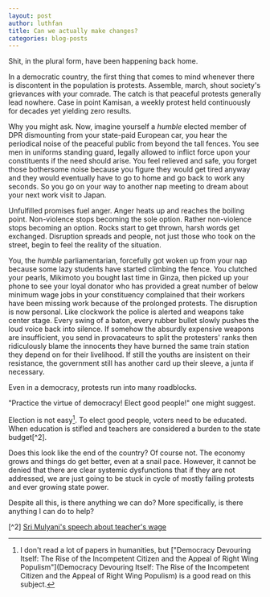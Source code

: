 ```yaml
---
layout: post
author: luthfan
title: Can we actually make changes?
categories: blog-posts
---
```


Shit, in the plural form, have been happening back home.

In a democratic country, the first thing that comes to mind whenever there is discontent in the population is protests. Assemble, march, shout society's grievances with your comrade. The catch is that peaceful protests generally lead nowhere. Case in point Kamisan, a weekly protest held continuously for decades yet yielding zero results. 

<!---
Why you might ask, when all the silk batik-clad men on TV says that if the protests are peaceful they will surely listen. 
-->

Why you might ask. Now, imagine yourself a *humble* elected member of DPR dismounting from your state-paid European car, you hear the periodical noise of the peaceful public from beyond the tall fences. You see men in uniforms standing guard, legally allowed to inflict force upon your constituents if the need should arise. You feel relieved and safe, you forget those bothersome noise because you figure they would get tired anyway and they would eventually have to go to home and go back to work any seconds. So you go on your way to another nap meeting to dream about your next work visit to Japan.
 
Unfulfilled promises fuel anger. Anger heats up and reaches the boiling point. Non-violence stops becoming the sole option. Rather non-violence stops becoming an option. Rocks start to get thrown, harsh words get exchanged. Disruption spreads and people, not just those who took on the street, begin to feel the reality of the situation.

You, the *humble* parliamentarian, forcefully got woken up from your nap because some lazy students have started climbing the fence. You clutched your pearls, Mikimoto you bought last time in Ginza, then picked up your phone to see your loyal donator who has provided a great number of below minimum wage jobs in your constituency complained that their workers have been missing work because of the prolonged protests. The disruption is now personal. Like clockwork the police is alerted and weapons take center stage. Every swing of a baton, every rubber bullet slowly pushes the loud voice back into silence. If somehow the absurdly expensive weapons are insufficient, you send in provacateurs to split the protesters' ranks then ridiculously blame the innocents they have burned the same train station they depend on for their livelihood. If still the youths are insistent on their resistance, the government still has another card up their sleeve, a junta if necessary.

Even in a democracy, protests run into many roadblocks.

"Practice the virtue of democracy! Elect good people!" one might suggest.

Election is not easy[^1]. To elect good people, voters need to be educated. When education is stifled and teachers are considered a burden to the state budget[^2]. 

Does this look like the end of the country? Of course not. The economy grows and things do get better, even at a snail pace. However, it cannot be denied that there are clear systemic dysfunctions that if they are not addressed, we are just going to be stuck in cycle of mostly failing protests and ever growing state power.

Despite all this, is there anything we can do? More specifically, is there anything I can do to help?

[^1]: I don't read a lot of papers in humanities, but ["Democracy Devouring Itself: The Rise of the Incompetent Citizen and the Appeal of Right Wing Populism"](Democracy Devouring Itself: The Rise of the Incompetent Citizen and the Appeal of Right Wing Populism) is a good read on this subject.

[^2] [Sri Mulyani's speech about teacher's wage](https://www.youtube.com/watch?v=X2zHqF-wxSg)